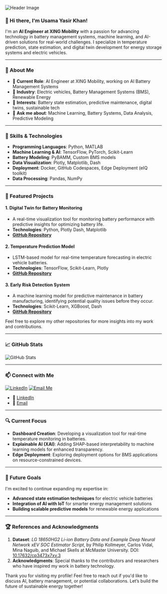 <!-- Profile Header Image -->
![Header Image](https://media.istockphoto.com/id/2169279105/photo/artificial-intelligence-machine-at-industrial-manufacture-of-lithium-battery.jpg?s=2048x2048&w=is&k=20&c=sDbpKrzOZ2VMLawx0lB16llf_aaeDQJmPawGe6731q8=) 

### 👋 Hi there, I'm Usama Yasir Khan!
I'm an **AI Engineer at XING Mobility** with a passion for advancing technology in battery management systems, machine learning, and AI-driven solutions for real-world challenges. I specialize in temperature prediction, state estimation, and digital twin development for energy storage systems and electric vehicles.

---

### 💼 About Me
- 🔭 **Current Role**: AI Engineer at XING Mobility, working on AI Battery Management Systems
- 🚗 **Industry**: Electric vehicles, Battery Management Systems (BMS), Renewable Energy
- 🌱 **Interests**: Battery state estimation, predictive maintenance, digital twins, sustainable tech
- 💬 **Ask me about**: Machine Learning, Battery Systems, Data Analysis, Predictive Modeling

---

### 🚀 Skills & Technologies
- **Programming Languages**: Python, MATLAB
- **Machine Learning & AI**: TensorFlow, PyTorch, Scikit-Learn
- **Battery Modeling**: PyBAMM, Custom BMS models
- **Data Visualization**: Plotly, Matplotlib, Dash
- **Deployment**: Docker, GitHub Codespaces, Edge Deployment (eIQ toolkit)
- **Data Processing**: Pandas, NumPy

---

### 🌟 Featured Projects

#### 1. **Digital Twin for Battery Monitoring**
   - A real-time visualization tool for monitoring battery performance with predictive insights for optimizing battery life.
   - **Technologies**: Python, Plotly Dash, Matplotlib
   - **[GitHub Repository](https://github.com/yasirusama61/Digital-Twin-Battery-Monitoring)**

#### 2. **Temperature Prediction Model**
   - LSTM-based model for real-time temperature forecasting in electric vehicle batteries.
   - **Technologies**: TensorFlow, Scikit-Learn, Plotly
   - **[GitHub Repository](https://github.com/yasirusama61/Temperature-Prediction)**

#### 3. **Early Risk Detection System**
   - A machine learning model for predictive maintenance in battery manufacturing, identifying potential quality issues before they occur.
   - **Technologies**: Scikit-Learn, XGBoost, Dash
   - **[GitHub Repository](https://github.com/yasirusama61/Early-Risk-Detection)**

Feel free to explore my other repositories for more insights into my work and contributions.

---

### 📈 GitHub Stats
![GitHub Stats](https://github-readme-stats.vercel.app/api?username=yasirusama61&show_icons=true&theme=radical)

---

### 📫 Connect with Me
[![LinkedIn](https://img.shields.io/badge/-LinkedIn-blue?style=for-the-badge&logo=linkedin&logoColor=white)](https://www.linkedin.com/in/yourprofile)
[![Email Me](https://img.shields.io/badge/-Email-blue?style=for-the-badge&logo=gmail&logoColor=white)](mailto:your.email@example.com)

- 💼 [LinkedIn](https://linkedin.com/in/yourprofile)
- 📧 [Email](mailto:your.email@example.com)

---

### 🔍 Current Focus
- **Dashboard Creation**: Developing a visualization tool for real-time temperature monitoring in batteries.
- **Explainable AI (XAI)**: Adding SHAP-based interpretability to machine learning models for enhanced transparency.
- **Edge Deployment**: Exploring deployment options for BMS applications on resource-constrained devices.

---

### 🌱 Future Goals
I'm excited to continue expanding my expertise in:
- **Advanced state estimation techniques** for electric vehicle batteries
- **Integration of AI with IoT** for smarter energy management solutions
- **Building scalable predictive models** for renewable energy applications

---

### 🏆 References and Acknowledgments
1. **Dataset**: *LG 18650HG2 Li-ion Battery Data and Example Deep Neural Network xEV SOC Estimator Script*, by Philip Kollmeyer, Carlos Vidal, Mina Naguib, and Michael Skells at McMaster University. DOI: [10.17632/cp3473x7xv.3](https://doi.org/10.17632/cp3473x7xv.3)
2. **Acknowledgments**: Special thanks to the contributors and researchers who have inspired my work in battery technology.

Thank you for visiting my profile! Feel free to reach out if you'd like to discuss AI, battery management, or potential collaborations. Let’s build the future of sustainable energy together!

